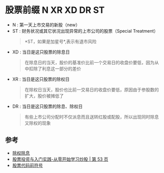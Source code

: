 # 股票前缀 N XR XD DR ST

- N : 第一天上市交易的新股（new）
- ST : 财务状况或其它状况出现异常的上市公司的股票（Special Treatment）
  > \*ST，如果是加星号\*,表示有退市风险
- XD : 当日是这只股票的除息日
  > 在除息日的当天，股价的基准价比前一个交易日的收盘价要低，因为从中扣除了利息这一部分的差价
- XR : 当日是这只股票的除权日
  > 在除权日当天，股价也比前一交易日的收盘价要低，原因由于参股数的扩大，股价被摊低了
- DR : 当日是这只股票的除息、除权日
  > 有些上市公司分配时不仅派息而且送转红股或配股，所以出现同时除息又除权的现象

## 参考

- [除权除息](http://baike.baidu.com/l/XGh80jXd)
- [股票投资与入门实践-从零开始学习炒股 | 第 53 页](#)
- [股票代码前符号](https://jingyan.baidu.com/article/fcb5aff7ae1728edaa4a71b9.html)

